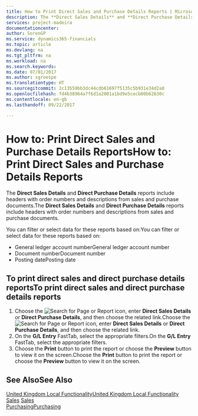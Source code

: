 ```yaml
---
title: How to Print Direct Sales and Purchase Details Reports | Microsoft Docs
description: The **Direct Sales Details** and **Direct Purchase Details** reports include headers with order numbers and descriptions from sales and purchase documents.
services: project-madeira
documentationcenter: 
author: SorenGP
ms.service: dynamics365-financials
ms.topic: article
ms.devlang: na
ms.tgt_pltfrm: na
ms.workload: na
ms.search.keywords: 
ms.date: 07/01/2017
ms.author: sgroespe
ms.translationtype: HT
ms.sourcegitcommit: 2c13559bb3dc44cdb61697f5135c5b931e34d2a8
ms.openlocfilehash: fd4b38964a7f6d1a2001a1bd9e5cecb80b62630c
ms.contentlocale: en-gb
ms.lasthandoff: 09/22/2017

---
```

# <a name="how-to-print-direct-sales-and-purchase-details-reports"></a><span data-ttu-id="c80f8-103">How to: Print Direct Sales and Purchase Details Reports</span><span class="sxs-lookup"><span data-stu-id="c80f8-103">How to: Print Direct Sales and Purchase Details Reports</span></span>
<span data-ttu-id="c80f8-104">The **Direct Sales Details** and **Direct Purchase Details** reports include headers with order numbers and descriptions from sales and purchase documents.</span><span class="sxs-lookup"><span data-stu-id="c80f8-104">The **Direct Sales Details** and **Direct Purchase Details** reports include headers with order numbers and descriptions from sales and purchase documents.</span></span>  

 <span data-ttu-id="c80f8-105">You can filter or select data for these reports based on:</span><span class="sxs-lookup"><span data-stu-id="c80f8-105">You can filter or select data for these reports based on:</span></span>  

-   <span data-ttu-id="c80f8-106">General ledger account number</span><span class="sxs-lookup"><span data-stu-id="c80f8-106">General ledger account number</span></span>  
-   <span data-ttu-id="c80f8-107">Document number</span><span class="sxs-lookup"><span data-stu-id="c80f8-107">Document number</span></span>  
-   <span data-ttu-id="c80f8-108">Posting date</span><span class="sxs-lookup"><span data-stu-id="c80f8-108">Posting date</span></span>  

## <a name="to-print-direct-sales-and-direct-purchase-details-reports"></a><span data-ttu-id="c80f8-109">To print direct sales and direct purchase details reports</span><span class="sxs-lookup"><span data-stu-id="c80f8-109">To print direct sales and direct purchase details reports</span></span>  

1.  <span data-ttu-id="c80f8-110">Choose the ![Search for Page or Report](../../media/ui-search/search_small.png "Search for Page or Report icon") icon, enter **Direct Sales Details** or **Direct Purchase Details**, and then choose the related link.</span><span class="sxs-lookup"><span data-stu-id="c80f8-110">Choose the ![Search for Page or Report](../../media/ui-search/search_small.png "Search for Page or Report icon") icon, enter **Direct Sales Details** or **Direct Purchase Details**, and then choose the related link.</span></span>  
2.  <span data-ttu-id="c80f8-111">On the **G/L Entry** FastTab, select the appropriate filters.</span><span class="sxs-lookup"><span data-stu-id="c80f8-111">On the **G/L Entry** FastTab, select the appropriate filters.</span></span>  
3.  <span data-ttu-id="c80f8-112">Choose the **Print** button to print the report or choose the **Preview** button to view it on the screen.</span><span class="sxs-lookup"><span data-stu-id="c80f8-112">Choose the **Print** button to print the report or choose the **Preview** button to view it on the screen.</span></span>  

## <a name="see-also"></a><span data-ttu-id="c80f8-113">See Also</span><span class="sxs-lookup"><span data-stu-id="c80f8-113">See Also</span></span>  
 [<span data-ttu-id="c80f8-114">United Kingdom Local Functionality</span><span class="sxs-lookup"><span data-stu-id="c80f8-114">United Kingdom Local Functionality</span></span>](united-kingdom-local-functionality.md)  
<span data-ttu-id="c80f8-115">[Sales](../../sales-manage-sales.md) </span><span class="sxs-lookup"><span data-stu-id="c80f8-115">[Sales](../../sales-manage-sales.md) </span></span>  
[<span data-ttu-id="c80f8-116">Purchasing</span><span class="sxs-lookup"><span data-stu-id="c80f8-116">Purchasing</span></span>](../../purchasing-manage-purchasing.md)   

